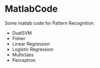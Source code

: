 # MatlabCode
Some matlab code for Pattern Recognition.
* DualSVM
* Fisher
* Linear Regression
* Logistic Regression
* Multiclass
* Perceptron
